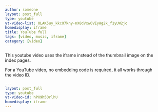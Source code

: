 ```yaml
---
author: someone
layout: post_full
type: youtube
yt-video-list: OLAK5uy_kkcO7kny-nX8dVxwOVEyHg2k_f1yUW2jc
homedisplay: iframe
title: YouTube full
tags: [video, music, iframe]
category: [video]
---
```

This youtube video uses the iframe instead of the thumbnail image on the index pages.

For a YouTube video, no embedding code is required, it all works through the video ID.

```yml
---
layout: post_full
type: youtube
yt-video-id: hPX9h5OrlhU
homedisplay: iframe
---
```